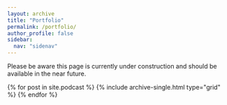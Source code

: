 ```yaml
---
layout: archive
title: "Portfolio"
permalink: /portfolio/
author_profile: false
sidebar:
  nav: "sidenav"
---
```


<script src="jquery.instagramFeed.min.js"></script>
<script>
    (function($){
        $(window).on('load', function(){
            $.instagramFeed({
                'username': '16651177378',
                'container': "#instagram-feed1",
                'display_profile': true,
                'display_biography': true,
                'display_gallery': true,
                'callback': null,
                'styling': true,
                'items': 8,
                'items_per_row': 4,
                'margin': 1 
            });
        });
    })(jQuery);
</script>

<p>Please be aware this page is currently under construction and should be available in the near future.</p>  
  {% for post in site.podcast %}
    {% include archive-single.html type="grid" %}
  {% endfor %} 
</div>
